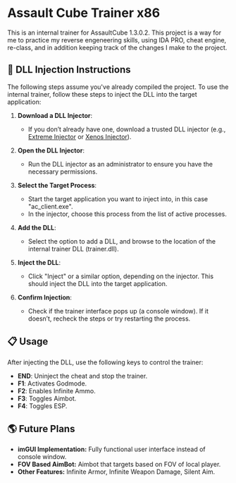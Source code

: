 # Assault Cube Trainer x86
This is an internal trainer for AssaultCube 1.3.0.2. This project is a way for me to practice my reverse engeneering 
skills, using IDA PRO, cheat engine, re-class, and in addition keeping track of the changes I make 
to the project.

## 💉 DLL Injection Instructions

The following steps assume you've already compiled the project.
To use the internal trainer, follow these steps to inject the DLL into the target application:

1. **Download a DLL Injector**:
   - If you don’t already have one, download a trusted DLL injector (e.g., [Extreme Injector](https://github.com/master131/ExtremeInjector) or [Xenos Injector](https://github.com/DarthTon/Xenos)).

2. **Open the DLL Injector**:
   - Run the DLL injector as an administrator to ensure you have the necessary permissions.

3. **Select the Target Process**:
   - Start the target application you want to inject into, in this case "ac_client.exe".
   - In the injector, choose this process from the list of active processes.

4. **Add the DLL**:
   - Select the option to add a DLL, and browse to the location of the internal trainer DLL (trainer.dll).

5. **Inject the DLL**:
   - Click "Inject" or a similar option, depending on the injector. This should inject the DLL into the target application.

6. **Confirm Injection**:
   - Check if the trainer interface pops up (a console window). If it doesn’t, recheck the steps or try restarting the process.

## 📋 Usage

After injecting the DLL, use the following keys to control the trainer:

- **END**: Uninject the cheat and stop the trainer.
- **F1**: Activates Godmode.
- **F2**: Enables Infinite Ammo.
- **F3**: Toggles Aimbot.
- **F4**: Toggles ESP.

## 🌎 Future Plans
- **imGUI Implementation:** Fully functional user interface instead of console window.
- **FOV Based AimBot:** Aimbot that targets based on FOV of local player.
- **Other Features:** Infinite Armor, Infinite Weapon Damage, Silent Aim.
